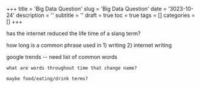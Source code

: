 +++
title = 'Big Data Question'
slug = 'Big Data Question'
date = '3023-10-24'
description = ''
subtitle = ''
draft = true
toc = true
tags = []
categories = []
+++

has the internet reduced the life time of a slang term?

how long is a common phrase used in 1) writing 2) internet writing

google trends -- need list of common words

    what are words throughout time that change name?

    maybe food/eating/drink terms?
